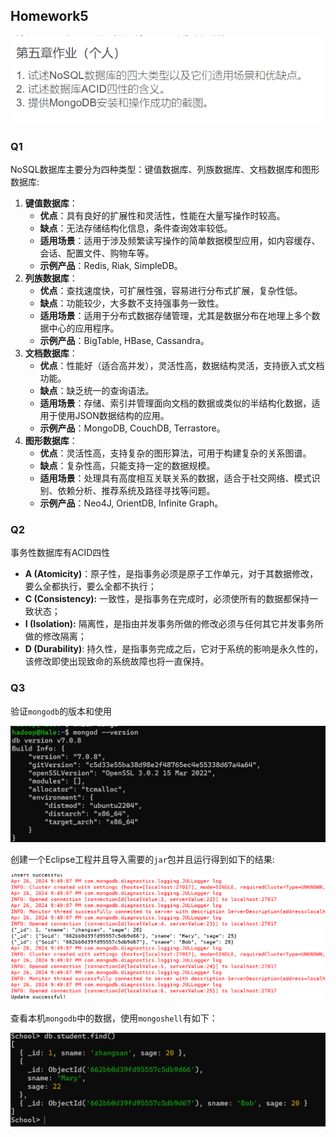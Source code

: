 ## Homework5

![](./imgs/req.png)

### Q1

NoSQL数据库主要分为四种类型：键值数据库、列族数据库、文档数据库和图形数据库:

1. **键值数据库**：
   - **优点**：具有良好的扩展性和灵活性，性能在大量写操作时较高。
   - **缺点**：无法存储结构化信息，条件查询效率较低。
   - **适用场景**：适用于涉及频繁读写操作的简单数据模型应用，如内容缓存、会话、配置文件、购物车等。
   - **示例产品**：Redis, Riak, SimpleDB。
2. **列族数据库**：
   - **优点**：查找速度快，可扩展性强，容易进行分布式扩展，复杂性低。
   - **缺点**：功能较少，大多数不支持强事务一致性。
   - **适用场景**：适用于分布式数据存储管理，尤其是数据分布在地理上多个数据中心的应用程序。
   - **示例产品**：BigTable, HBase, Cassandra。
3. **文档数据库**：
   - **优点**：性能好（适合高并发），灵活性高，数据结构灵活，支持嵌入式文档功能。
   - **缺点**：缺乏统一的查询语法。
   - **适用场景**：存储、索引并管理面向文档的数据或类似的半结构化数据，适用于使用JSON数据结构的应用。
   - **示例产品**：MongoDB, CouchDB, Terrastore。
4. **图形数据库**：
   - **优点**：灵活性高，支持复杂的图形算法，可用于构建复杂的关系图谱。
   - **缺点**：复杂性高，只能支持一定的数据规模。
   - **适用场景**：处理具有高度相互关联关系的数据，适合于社交网络、模式识别、依赖分析、推荐系统及路径寻找等问题。
   - **示例产品**：Neo4J, OrientDB, Infinite Graph。

### Q2

事务性数据库有ACID四性

- **A (Atomicity)**：原子性，是指事务必须是原子工作单元，对于其数据修改，要么全都执行，要么全都不执行； 
- **C (Consistency):** 一致性，是指事务在完成时，必须使所有的数据都保持一致状态； 
- **I (Isolation):** 隔离性，是指由并发事务所做的修改必须与任何其它并发事务所做的修改隔离； 
- **D (Durability)**: 持久性，是指事务完成之后，它对于系统的影响是永久性的，该修改即使出现致命的系统故障也将一直保持。 

### Q3

验证`mongodb`的版本和使用

![](./imgs/mongodb_install.png)

创建一个Eclipse工程并且导入需要的`jar`包并且运行得到如下的结果:

![](./imgs/java_out.png)

查看本机`mongodb`中的数据，使用`mongoshell`有如下：

![](./imgs/cur_db.png)





